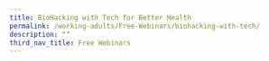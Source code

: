 ```yaml
---
title: BioHacking with Tech for Better Health
permalink: /working-adults/Free-Webinars/biohacking-with-tech/
description: ""
third_nav_title: Free Webinars
---
```

